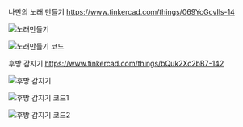 나만의 노래 만들기
https://www.tinkercad.com/things/069YcGcvIls-14

![노래만들기](https://github.com/sejongsmarcle/2024_Spring_SMARCLE_Snaegi_Study/assets/162894229/1a9daeb4-6791-4e69-8fa4-b4dc9815beca)

![노래만들기 코드](https://github.com/sejongsmarcle/2024_Spring_SMARCLE_Snaegi_Study/assets/162894229/8a4f8f20-f3f0-42fd-98a7-aabf89fa5820)


후방 감지기
https://www.tinkercad.com/things/bQuk2Xc2bB7-142

![후방 감지기](https://github.com/sejongsmarcle/2024_Spring_SMARCLE_Snaegi_Study/assets/162894229/b4f3dad5-d7d3-4ba7-b503-219aee23d3fa)

![후방 감지기 코드1](https://github.com/sejongsmarcle/2024_Spring_SMARCLE_Snaegi_Study/assets/162894229/ec9af432-8141-4191-9ae5-5a73938792f3)

![후방 감지기 코드2](https://github.com/sejongsmarcle/2024_Spring_SMARCLE_Snaegi_Study/assets/162894229/8d608ac6-0873-4aeb-8d23-71229553f9d3)

